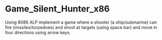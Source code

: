 # Game_Silent_Hunter_x86
Using 8086 ALP implement a game where a shooter (a ship/submarine) can fire (missiles/torpedoes) and shoot at targets (using space bar) and move in four directions using arrow keys.
